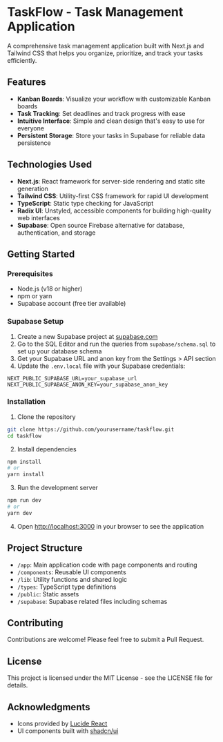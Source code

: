 # TaskFlow - Task Management Application

A comprehensive task management application built with Next.js and Tailwind CSS that helps you organize, prioritize, and track your tasks efficiently.

## Features

- **Kanban Boards**: Visualize your workflow with customizable Kanban boards
- **Task Tracking**: Set deadlines and track progress with ease
- **Intuitive Interface**: Simple and clean design that's easy to use for everyone
- **Persistent Storage**: Store your tasks in Supabase for reliable data persistence

## Technologies Used

- **Next.js**: React framework for server-side rendering and static site generation
- **Tailwind CSS**: Utility-first CSS framework for rapid UI development
- **TypeScript**: Static type checking for JavaScript
- **Radix UI**: Unstyled, accessible components for building high-quality web interfaces
- **Supabase**: Open source Firebase alternative for database, authentication, and storage

## Getting Started

### Prerequisites

- Node.js (v18 or higher)
- npm or yarn
- Supabase account (free tier available)

### Supabase Setup

1. Create a new Supabase project at [supabase.com](https://supabase.com)
2. Go to the SQL Editor and run the queries from `supabase/schema.sql` to set up your database schema
3. Get your Supabase URL and anon key from the Settings > API section
4. Update the `.env.local` file with your Supabase credentials:
```
NEXT_PUBLIC_SUPABASE_URL=your_supabase_url
NEXT_PUBLIC_SUPABASE_ANON_KEY=your_supabase_anon_key
```

### Installation

1. Clone the repository
```bash
git clone https://github.com/yourusername/taskflow.git
cd taskflow
```

2. Install dependencies
```bash
npm install
# or
yarn install
```

3. Run the development server
```bash
npm run dev
# or
yarn dev
```

4. Open [http://localhost:3000](http://localhost:3000) in your browser to see the application

## Project Structure

- `/app`: Main application code with page components and routing
- `/components`: Reusable UI components
- `/lib`: Utility functions and shared logic
- `/types`: TypeScript type definitions
- `/public`: Static assets
- `/supabase`: Supabase related files including schemas

## Contributing

Contributions are welcome! Please feel free to submit a Pull Request.

## License

This project is licensed under the MIT License - see the LICENSE file for details.

## Acknowledgments

- Icons provided by [Lucide React](https://lucide.dev/)
- UI components built with [shadcn/ui](https://ui.shadcn.com/) 